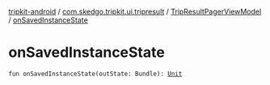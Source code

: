 [tripkit-android](../../index.md) / [com.skedgo.tripkit.ui.tripresult](../index.md) / [TripResultPagerViewModel](index.md) / [onSavedInstanceState](./on-saved-instance-state.md)

# onSavedInstanceState

`fun onSavedInstanceState(outState: Bundle): `[`Unit`](https://kotlinlang.org/api/latest/jvm/stdlib/kotlin/-unit/index.html)